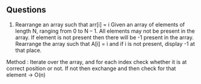 ## Questions

1. Rearrange an array such that arr[i] = i
Given an array of elements of length N, ranging from 0 to N – 1. All elements may not be present in the array. If element is not present then there will be -1 present in the array. Rearrange the array such that A[i] = i and if i is not present, display -1 at that place.

Method : Iterate over the array, and for each index check whether it is at
correct position or not. If not then exchange and then check for that element 
-> O(n)